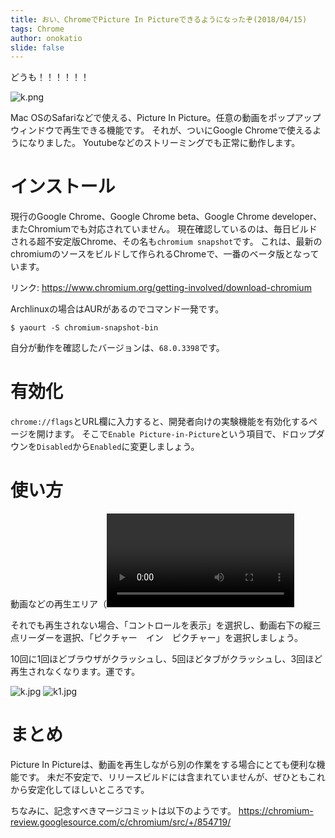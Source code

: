 ```yaml
---
title: おい、ChromeでPicture In Pictureできるようになったぞ(2018/04/15)
tags: Chrome
author: onokatio
slide: false
---
```

どうも！！！！！！

![k.png](https://qiita-image-store.s3.amazonaws.com/0/154157/3b8cc9a8-5fa9-7c16-5589-b8a6a9e88187.png)


Mac OSのSafariなどで使える、Picture In Picture。任意の動画をポップアップウィンドウで再生できる機能です。
それが、ついにGoogle Chromeで使えるようになりました。
Youtubeなどのストリーミングでも正常に動作します。

# インストール

現行のGoogle Chrome、Google Chrome beta、Google Chrome developer、またChromiumでも対応されていません。
現在確認しているのは、毎日ビルドされる超不安定版Chrome、その名も`chromium snapshot`です。
これは、最新のchromiumのソースをビルドして作られるChromeで、一番のベータ版となっています。

リンク: https://www.chromium.org/getting-involved/download-chromium

Archlinuxの場合はAURがあるのでコマンド一発です。

```
$ yaourt -S chromium-snapshot-bin
```

自分が動作を確認したバージョンは、`68.0.3398`です。

# 有効化

`chrome://flags`とURL欄に入力すると、開発者向けの実験機能を有効化するページを開けます。
そこで`Enable Picture-in-Picture`という項目で、ドロップダウンを`Disabled`から`Enabled`に変更しましょう。

# 使い方

動画などの再生エリア（<video>）の上で、右クリックをします。（Youtubeなど、オリジナルの右クリックメニューが搭載されている場合はダブル右クリック）
そうすると、「ピクチャー　イン　ピクチャー」という項目が増えているので、そこをクリックします。
そうすると、常に最前面で枠なしのウィンドウで動画が再生され始めます。

それでも再生されない場合、「コントロールを表示」を選択し、動画右下の縦三点リーダーを選択、「ピクチャー　イン　ピクチャー」を選択しましょう。

10回に1回ほどブラウザがクラッシュし、5回ほどタブがクラッシュし、3回ほど再生されなくなります。運です。

![k.jpg](https://qiita-image-store.s3.amazonaws.com/0/154157/d50f662b-d851-6c82-976f-51b881ad0a4f.jpeg)
![k1.jpg](https://qiita-image-store.s3.amazonaws.com/0/154157/43e2ad52-3fde-1074-3849-f6321d2e443d.jpeg)


# まとめ

Picture In Pictureは、動画を再生しながら別の作業をする場合にとても便利な機能です。
未だ不安定で、リリースビルドには含まれていませんが、ぜひともこれから安定化してほしいところです。

ちなみに、記念すべきマージコミットは以下のようです。
https://chromium-review.googlesource.com/c/chromium/src/+/854719/

